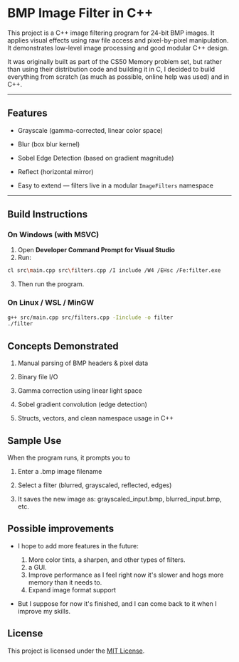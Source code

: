 # BMP Image Filter in C++

This project is a C++ image filtering program for 24-bit BMP images. It applies visual effects using raw file access and pixel-by-pixel manipulation. It demonstrates low-level image processing and good modular C++ design.

It was originally built as part of the CS50 Memory problem set, but rather than using their distribution code and building it in C,
I decided to build everything from scratch (as much as possible, online help was used) and in C++.

---

## Features

- Grayscale (gamma-corrected, linear color space)

- Blur (box blur kernel)

- Sobel Edge Detection (based on gradient magnitude)

- Reflect (horizontal mirror)

- Easy to extend — filters live in a modular `ImageFilters` namespace

---

## Build Instructions

### On Windows (with MSVC)

1. Open **Developer Command Prompt for Visual Studio**
2. Run:

```bash
cl src\main.cpp src\filters.cpp /I include /W4 /EHsc /Fe:filter.exe
```
3. Then run the program.

### On Linux / WSL / MinGW
```bash
g++ src/main.cpp src/filters.cpp -Iinclude -o filter
./filter
```

## Concepts Demonstrated
1. Manual parsing of BMP headers & pixel data

2. Binary file I/O

3. Gamma correction using linear light space

4. Sobel gradient convolution (edge detection)

5. Structs, vectors, and clean namespace usage in C++

## Sample Use
When the program runs, it prompts you to

1. Enter a .bmp image filename

2. Select a filter (blurred, grayscaled, reflected, edges)

3. It saves the new image as: grayscaled_input.bmp, blurred_input.bmp, etc.

## Possible improvements

- I hope to add more features in the future:
    1. More color tints, a sharpen, and other types of filters.
    2. a GUI.
    3. Improve performance as I feel right now it's slower and hogs more memory than it needs to.
    4. Expand image format support

- But I suppose for now it's finished, and I can come back to it when I improve my skills.


## License

This project is licensed under the [MIT License](LICENSE).
